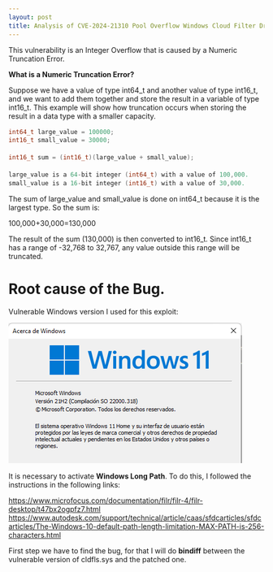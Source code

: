 ```yaml
---
layout: post
title: Analysis of CVE-2024-21310 Pool Overflow Windows Cloud Filter Driver
---
```


This vulnerability is an Integer Overflow that is caused by a Numeric Truncation Error.

**What is a Numeric Truncation Error?**

Suppose we have a value of type int64_t and another value of type int16_t, and we want to add them together and store the result in a variable of type int16_t. This example will show how truncation occurs when storing the result in a data type with a smaller capacity.
``` c
int64_t large_value = 100000; 
int16_t small_value = 30000; 

int16_t sum = (int16_t)(large_value + small_value);

large_value is a 64-bit integer (int64_t) with a value of 100,000.
small_value is a 16-bit integer (int16_t) with a value of 30,000.
```
The sum of large_value and small_value is done on int64_t because it is the largest type. So the sum is:

100,000+30,000=130,000

The result of the sum (130,000) is then converted to int16_t. Since int16_t has a range of -32,768 to 32,767, any value outside this range will be truncated.


# Root cause of the Bug.

Vulnerable Windows version I used for this exploit:

![Image](/images/part14.png)

It is necessary to activate **Windows Long Path**. To do this, I followed the instructions in the following links:

https://www.microfocus.com/documentation/filr/filr-4/filr-desktop/t47bx2ogpfz7.html
https://www.autodesk.com/support/technical/article/caas/sfdcarticles/sfdcarticles/The-Windows-10-default-path-length-limitation-MAX-PATH-is-256-characters.html

First step we have to find the bug, for that I will do **bindiff** between the vulnerable version of cldfls.sys and the patched one.
